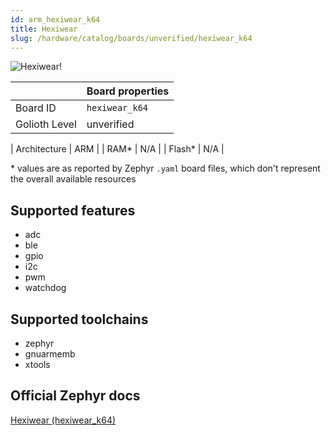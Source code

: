 ```yaml
---
id: arm_hexiwear_k64
title: Hexiwear
slug: /hardware/catalog/boards/unverified/hexiwear_k64
---
```


[//]: # (This is an auto-generated file, do not edit! Changes to it will be lost upon re-generation)

![Hexiwear!](/img/boards/arm/hexiwear_k64.jpg "Hexiwear")

|                | Board properties     |
| -------------  | -------------------- |
| Board ID       | `hexiwear_k64` |
| Golioth Level  | unverified       |

| Architecture   | ARM |
| RAM*           | N/A |
| Flash*         | N/A |

\* values are as reported by Zephyr `.yaml` board files, which don't represent the overall available resources



## Supported features

* adc
* ble
* gpio
* i2c
* pwm
* watchdog

## Supported toolchains

* zephyr
* gnuarmemb
* xtools

## Official Zephyr docs

[Hexiwear (hexiwear_k64)](https://docs.zephyrproject.org/latest/boards/arm/hexiwear_k64/doc/index.html)
